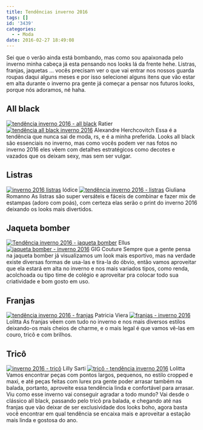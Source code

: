 ```yaml
---
title: Tendências inverno 2016
tags: []
id: '3439'
categories:
  - - Moda
date: 2016-02-27 18:49:08
---
```


Sei que o verão ainda está bombando, mas como sou apaixonada pelo inverno minha cabeça já esta pensando nos looks lá da frente hehe. Listras, franjas, jaquetas ... vocês precisam ver o que vai entrar nos nossos guarda roupas daqui alguns meses e por isso selecionei alguns itens que vão estar em alta durante o inverno pra gente já começar a pensar nos futuros looks, porque nós adoramos, né haha.

## All black

[![tendência inverno 2016 - all black ](/wp-content/uploads/2016/02/all-black-ratier-681x1024.jpg)](/wp-content/uploads/2016/02/all-black-ratier.jpg) Ratier [![tendência all black inverno 2016 ](/wp-content/uploads/2016/02/all-black-alexandre-herchcovith-681x1024.jpg)](/wp-content/uploads/2016/02/all-black-alexandre-herchcovith.jpg) Alexandre Herchcovitch Essa é a tendência que nunca sai de moda, rs, e é a minha preferida. Looks all black são essenciais no inverno, mas como vocês podem ver nas fotos no inverno 2016 eles vêem com detalhes estratégicos como decotes e vazados que os deixam sexy, mas sem ser vulgar.

## Listras

[![inverno 2016 listras](/wp-content/uploads/2016/02/listras-Iódice-680x1024.jpg)](/wp-content/uploads/2016/02/listras-Iódice.jpg) Iódice [![tendência inverno 2016 - listras](/wp-content/uploads/2016/02/listras-giuliana-romanno-681x1024.jpg)](/wp-content/uploads/2016/02/listras-giuliana-romanno.jpg) Giuliana Romanno As listras são super versáteis e fáceis de combinar e fazer mix de estampas (adoro com poás), com certeza elas serão o print do inverno 2016 deixando os looks mais divertidos.

## Jaqueta bomber

[![Tendência inverno 2016 - jaqueta bomber ](/wp-content/uploads/2016/02/jaqueta-bomber-ellus-680x1024.jpg)](/wp-content/uploads/2016/02/jaqueta-bomber-ellus.jpg) Ellus [![jaqueta bomber - inverno 2016](/wp-content/uploads/2016/02/jaqueta-bomber-gig-couture-680x1024.jpg)](/wp-content/uploads/2016/02/jaqueta-bomber-gig-couture.jpg) GIG Couture Sempre que a gente pensa na jaqueta bomber já visualizamos um look mais esportivo, mas na verdade existe diversas formas de usa-las e tira-la do óbvio, então vamos aproveitar que ela estará em alta no inverno e nos mais variados tipos, como renda, acolchoada ou tipo time de colégio e aproveitar pra colocar todo sua criatividade e bom gosto em uso.

## Franjas

[![tendência inverno 2016 - franjas](/wp-content/uploads/2016/02/franjas-Patricia-vieira-682x1024.jpg)](/wp-content/uploads/2016/02/franjas-Patricia-vieira.jpg) Patricia Viera [![franjas - inverno 2016](/wp-content/uploads/2016/02/franjas-Lolitta-682x1024.jpg)](/wp-content/uploads/2016/02/franjas-Lolitta.jpg) Lolitta As franjas vêem com tudo no inverno e nos mais diversos estilos deixando-os mais cheios de charme, e o mais legal é que vamos vê-las em couro, tricô e com brilhos.

## Tricô

[![inverno 2016 - tricô ](/wp-content/uploads/2016/02/tricot-Lilly-Sarti-682x1024.jpg)](/wp-content/uploads/2016/02/tricot-Lilly-Sarti.jpg) Lilly Sarti [![tricô - tendência inverno 2016](/wp-content/uploads/2016/02/tricot-Lolitta-681x1024.jpg)](/wp-content/uploads/2016/02/tricot-Lolitta.jpg) Lolitta Vamos encontrar peças com pontos largos, pequenos, no estilo cropped e maxi, e até peças feitas com lurex pra gente poder arrasar também na balada, portanto, aproveite essa tendência linda e confortável para arrasar. Viu como esse inverno vai conseguir agradar a todo mundo? Vai desde o clássico all black, passando pelo tricô pra balada, e chegando até nas franjas que vão deixar de ser exclusividade dos looks boho, agora basta você encontrar em qual tendência se encaixa mais e aproveitar a estação mais linda e gostosa do ano.
